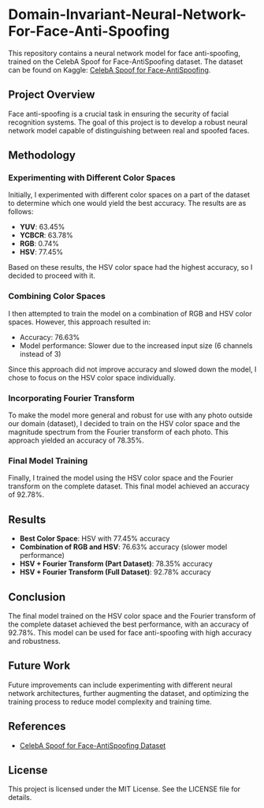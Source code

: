 # Domain-Invariant-Neural-Network-For-Face-Anti-Spoofing

This repository contains a neural network model for face anti-spoofing, trained on the CelebA Spoof for Face-AntiSpoofing dataset. The dataset can be found on Kaggle: [CelebA Spoof for Face-AntiSpoofing](https://www.kaggle.com/datasets/attentionlayer241/celeba-spoof-for-face-antispoofing).

## Project Overview

Face anti-spoofing is a crucial task in ensuring the security of facial recognition systems. The goal of this project is to develop a robust neural network model capable of distinguishing between real and spoofed faces.

## Methodology

### Experimenting with Different Color Spaces

Initially, I experimented with different color spaces on a part of the dataset to determine which one would yield the best accuracy. The results are as follows:

- **YUV**: 63.45%
- **YCBCR**: 63.78%
- **RGB**: 0.74%
- **HSV**: 77.45%

Based on these results, the HSV color space had the highest accuracy, so I decided to proceed with it.

### Combining Color Spaces

I then attempted to train the model on a combination of RGB and HSV color spaces. However, this approach resulted in:

- Accuracy: 76.63%
- Model performance: Slower due to the increased input size (6 channels instead of 3)

Since this approach did not improve accuracy and slowed down the model, I chose to focus on the HSV color space individually.

### Incorporating Fourier Transform

To make the model more general and robust for use with any photo outside our domain (dataset), I decided to train on the HSV color space and the magnitude spectrum from the Fourier transform of each photo. This approach yielded an accuracy of 78.35%.

### Final Model Training

Finally, I trained the model using the HSV color space and the Fourier transform on the complete dataset. This final model achieved an accuracy of 92.78%.

## Results

- **Best Color Space**: HSV with 77.45% accuracy
- **Combination of RGB and HSV**: 76.63% accuracy (slower model performance)
- **HSV + Fourier Transform (Part Dataset)**: 78.35% accuracy
- **HSV + Fourier Transform (Full Dataset)**: 92.78% accuracy

## Conclusion

The final model trained on the HSV color space and the Fourier transform of the complete dataset achieved the best performance, with an accuracy of 92.78%. This model can be used for face anti-spoofing with high accuracy and robustness.

## Future Work

Future improvements can include experimenting with different neural network architectures, further augmenting the dataset, and optimizing the training process to reduce model complexity and training time.

## References

- [CelebA Spoof for Face-AntiSpoofing Dataset](https://www.kaggle.com/datasets/attentionlayer241/celeba-spoof-for-face-antispoofing)

## License

This project is licensed under the MIT License. See the LICENSE file for details.
